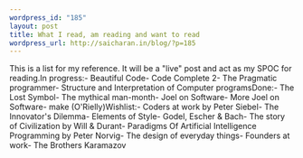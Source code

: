 ```yaml
--- 
wordpress_id: "185"
layout: post
title: What I read, am reading and want to read
wordpress_url: http://saicharan.in/blog/?p=185
---
```

This is a list for my reference. It will be a "live" post and act as my SPOC for reading.In progress:- Beautiful Code- Code Complete 2- The Pragmatic programmer- Structure and Interpretation of Computer programsDone:- The Lost Symbol- The mythical man-month- Joel on Software- More Joel on Software- make (O'Rielly)Wishlist:- Coders at work by Peter Siebel- The Innovator's Dilemma- Elements of Style- Godel, Escher &amp; Bach- The story of Civilization by Will &amp; Durant- Paradigms Of Artificial Intelligence Programming by Peter Norvig- The design of everyday things- Founders at work- The Brothers Karamazov
